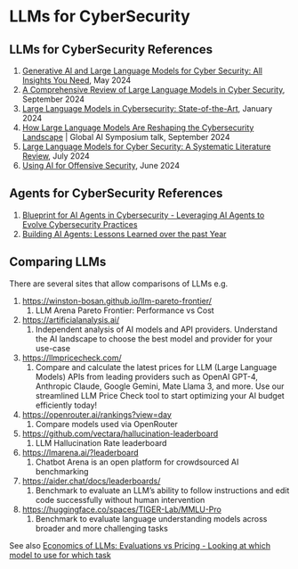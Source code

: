 # LLMs for CyberSecurity
   
## LLMs for CyberSecurity References
1. [Generative AI and Large Language Models for Cyber Security: All Insights You Need](https://arxiv.org/pdf/2405.12750), May 2024
2. [A Comprehensive Review of Large Language Models in Cyber Security](https://www.researchgate.net/publication/384500263_A_Comprehensive_Review_of_Large_Language_Models_in_Cyber_Security), September 2024
3. [Large Language Models in Cybersecurity: State-of-the-Art](https://arxiv.org/pdf/2402.00891), January 2024
4. [How Large Language Models Are Reshaping the Cybersecurity Landscape](https://elie.net/talk/ai-for-cybersecurity-get-started-today) | Global AI Symposium talk, September 2024
5. [Large Language Models for Cyber Security: A Systematic Literature Review](https://arxiv.org/pdf/2405.04760), July 2024
6. [Using AI for Offensive Security](https://cloudsecurityalliance.org/artifacts/using-ai-for-offensive-security), June 2024


## Agents for CyberSecurity References
1. [Blueprint for AI Agents in Cybersecurity - Leveraging AI Agents to Evolve Cybersecurity Practices](https://www.cybersec-automation.com/p/blueprint-for-ai-agents-in-cybersecurity)
2. [Building AI Agents: Lessons Learned over the past Year](https://medium.com/@cpdough/building-ai-agents-lessons-learned-over-the-past-year-41dc4725d8e5)




## Comparing LLMs
There are several sites that allow comparisons of LLMs e.g.


1. https://winston-bosan.github.io/llm-pareto-frontier/
   1. LLM Arena Pareto Frontier: Performance vs Cost
2. https://artificialanalysis.ai/
     1. Independent analysis of AI models and API providers. Understand the AI landscape to choose the best model and provider for your use-case
3. https://llmpricecheck.com/
     1. Compare and calculate the latest prices for LLM (Large Language Models) APIs from leading providers such as OpenAI GPT-4, Anthropic Claude, Google Gemini, Mate Llama 3, and more. Use our streamlined LLM Price Check tool to start optimizing your AI budget efficiently today!
4. https://openrouter.ai/rankings?view=day 
     1. Compare models used via OpenRouter
5. https://github.com/vectara/hallucination-leaderboard 
     1. LLM Hallucination Rate leaderboard
6. https://lmarena.ai/?leaderboard
     1. Chatbot Arena is an open platform for crowdsourced AI benchmarking
7. https://aider.chat/docs/leaderboards/
     1. Benchmark to evaluate an LLM’s ability to follow instructions and edit code successfully without human intervention
8. https://huggingface.co/spaces/TIGER-Lab/MMLU-Pro
     1. Benchmark to evaluate language understanding models across broader and more challenging tasks

 
See also [Economics of LLMs: Evaluations vs Pricing - Looking at which model to use for which task](https://medium.com/data-science-collective/economics-of-llms-evaluations-vs-pricing-04802074e095)


